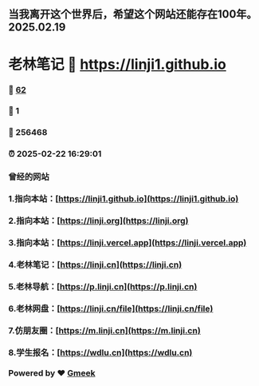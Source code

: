 ## 当我离开这个世界后，希望这个网站还能存在100年。2025.02.19
# 老林笔记 :link: https://linji1.github.io 
### :page_facing_up: [62](https://linji1.github.io/tag.html) 
### :speech_balloon: 1 
### :hibiscus: 256468 
### :alarm_clock: 2025-02-22 16:29:01 
### 曾经的网站 <br><br>1.指向本站：[https://linji1.github.io](https://linji1.github.io)<br><br>2.指向本站：[https://linji.org](https://linji.org)<br><br>3.指向本站：[https://linji.vercel.app](https://linji.vercel.app)<br><br>4.老林笔记：[https://linji.cn](https://linji.cn)<br><br>5.老林导航：[https://p.linji.cn](https://p.linji.cn)<br><br>6.老林网盘：[https://linji.cn/file](https://linji.cn/file)<br><br>7.仿朋友圈：[https://m.linji.cn](https://m.linji.cn)<br><br>8.学生报名：[https://wdlu.cn](https://wdlu.cn)<br><br>Powered by :heart: [Gmeek](https://github.com/Meekdai/Gmeek)
